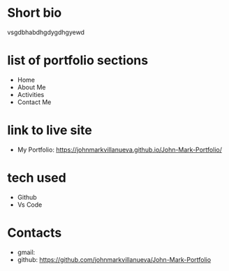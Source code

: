 # Short bio
vsgdbhabdhgdygdhgyewd
# list of portfolio sections
* Home
* About Me
* Activities
* Contact Me
  
# link to live site
* My Portfolio: https://johnmarkvillanueva.github.io/John-Mark-Portfolio/
# tech used
* Github
* Vs Code

# Contacts
* gmail:
* github: https://github.com/johnmarkvillanueva/John-Mark-Portfolio
